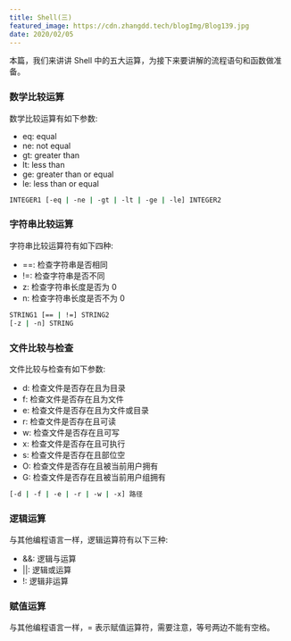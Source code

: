 ```yaml
---
title: Shell(三)
featured_image: https://cdn.zhangdd.tech/blogImg/Blog139.jpg
date: 2020/02/05
---
```


本篇，我们来讲讲 Shell 中的五大运算，为接下来要讲解的流程语句和函数做准备。

### 数学比较运算
数学比较运算有如下参数:
- eq: equal
- ne: not equal
- gt: greater than
- lt: less than
- ge: greater than or equal
- le: less than or equal

``` sh
INTEGER1 [-eq | -ne | -gt | -lt | -ge | -le] INTEGER2
```

### 字符串比较运算
字符串比较运算符有如下四种: 
- ==: 检查字符串是否相同
- !=: 检查字符串是否不同
- z: 检查字符串长度是否为 0
- n: 检查字符串长度是否不为 0

``` sh
STRING1 [== | !=] STRING2
[-z | -n] STRING
```

### 文件比较与检查
文件比较与检查有如下参数:
- d: 检查文件是否存在且为目录
- f: 检查文件是否存在且为文件
- e: 检查文件是否存在且为文件或目录
- r: 检查文件是否存在且可读
- w: 检查文件是否存在且可写
- x: 检查文件是否存在且可执行
- s: 检查文件是否存在且部位空
- O: 检查文件是否存在且被当前用户拥有
- G: 检查文件是否存在且被当前用户组拥有

``` sh
[-d | -f | -e | -r | -w | -x] 路径
```

### 逻辑运算
与其他编程语言一样，逻辑运算符有以下三种: 
- &&: 逻辑与运算
- ||: 逻辑或运算
- !: 逻辑非运算

### 赋值运算
与其他编程语言一样，= 表示赋值运算符，需要注意，等号两边不能有空格。